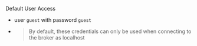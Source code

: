 
Default User Access
- user `guest` with password `guest`
- > By default, these credentials can only be used when connecting to the broker as localhost